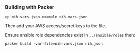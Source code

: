 ### Building with Packer

`cp nih-vars.json.example nih-vars.json`

Then add your AWS access/secret keys to the file.

Ensure ansible role dependencies exist in `../ansible/roles` then:

```
packer build -var-file=nih-vars.json nih.json
```
